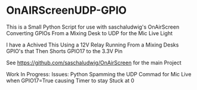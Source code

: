 # OnAIRScreenUDP-GPIO
This is a Small Python Script for use with saschaludwig's OnAirScreen Converting GPIOs From a Mixing Desk to UDP for the Mic Live Light

I have a Achived This Using a 12V Relay Running From a Mixing Desks GPIO's that Then Shorts GPIO17 to the 3.3V Pin

See https://github.com/saschaludwig/OnAirScreen for the main Project


Work In Progress:
Issues: Python Spamming the UDP Commad for Mic Live when GPIO17=True causing Timer to stay Stuck at 0
